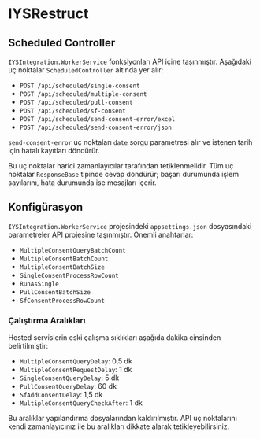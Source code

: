 # IYSRestruct

## Scheduled Controller

`IYSIntegration.WorkerService` fonksiyonları API içine taşınmıştır. Aşağıdaki uç noktalar `ScheduledController` altında yer alır:

- `POST /api/scheduled/single-consent`
- `POST /api/scheduled/multiple-consent`
- `POST /api/scheduled/pull-consent`
- `POST /api/scheduled/sf-consent`
- `POST /api/scheduled/send-consent-error/excel`
- `POST /api/scheduled/send-consent-error/json`

`send-consent-error` uç noktaları `date` sorgu parametresi alır ve istenen tarih için hatalı kayıtları döndürür.

Bu uç noktalar harici zamanlayıcılar tarafından tetiklenmelidir. Tüm uç noktalar `ResponseBase` tipinde cevap döndürür; başarı durumunda işlem sayılarını, hata durumunda ise mesajları içerir.

## Konfigürasyon

`IYSIntegration.WorkerService` projesindeki `appsettings.json` dosyasındaki parametreler API projesine taşınmıştır.
Önemli anahtarlar:

- `MultipleConsentQueryBatchCount`
- `MultipleConsentBatchCount`
- `MultipleConsentBatchSize`
- `SingleConsentProcessRowCount`
- `RunAsSingle`
- `PullConsentBatchSize`
- `SfConsentProcessRowCount`

### Çalıştırma Aralıkları

Hosted servislerin eski çalışma sıklıkları aşağıda dakika cinsinden belirtilmiştir:

- `MultipleConsentQueryDelay`: 0,5 dk
- `MultipleConsentRequestDelay`: 1 dk
- `SingleConsentQueryDelay`: 5 dk
- `PullConsentQueryDelay`: 60 dk
- `SfAddConsentDelay`: 1,5 dk
- `MultipleConsentQueryCheckAfter`: 1 dk

Bu aralıklar yapılandırma dosyalarından kaldırılmıştır. API uç noktalarını kendi zamanlayıcınız ile bu aralıkları dikkate alarak tetikleyebilirsiniz.
